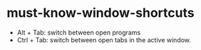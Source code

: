 # must-know-window-shortcuts
- Alt + Tab: switch between open programs
- Ctrl + Tab: switch between open tabs in the active window.
